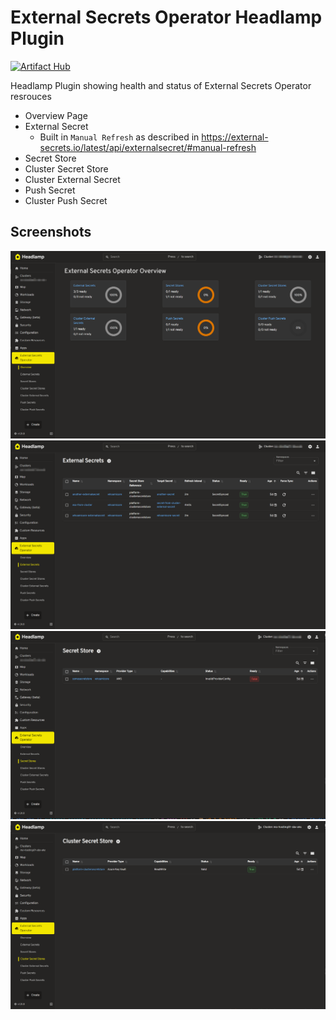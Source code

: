 # External Secrets Operator Headlamp Plugin

[![Artifact Hub](https://img.shields.io/endpoint?url=https://artifacthub.io/badge/repository/external-secrets-operator-headlamp-plugin)](https://artifacthub.io/packages/search?repo=external-secrets-operator-headlamp-plugin)

Headlamp Plugin showing health and status of External Secrets Operator resrouces

- Overview Page
- External Secret
  - Built in `Manual Refresh` as described in https://external-secrets.io/latest/api/externalsecret/#manual-refresh
- Secret Store
- Cluster Secret Store
- Cluster External Secret
- Push Secret
- Cluster Push Secret

## Screenshots

![alt text](/images/screen-0.png)
![alt text](/images/screen-1.png)
![alt text](/images/screen-2.png)
![alt text](/images/screen-3.png)
